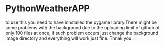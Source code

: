 # PythonWeatherAPP
to use this you need to have innstalled the pygame library.There might be some problems with the background due to the uploading limit of github of only 100 files at once,
if such problem occurs just change the background image directory and everything will work just fine. Thnak you

